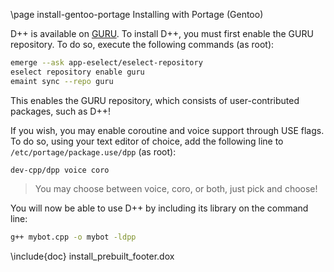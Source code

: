 \page install-gentoo-portage Installing with Portage (Gentoo)

D++ is available on [GURU](https://wiki.gentoo.org/wiki/Project:GURU). To install D++, you must first enable the GURU repository.
To do so, execute the following commands (as root):

```bash
emerge --ask app-eselect/eselect-repository
eselect repository enable guru
emaint sync --repo guru
```

This enables the GURU repository, which consists of user-contributed packages, such as D++!

If you wish, you may enable coroutine and voice support through USE flags. To do so, using your text editor of choice, add the following line to `/etc/portage/package.use/dpp` (as root):

```
dev-cpp/dpp voice coro
```
> You may choose between voice, coro, or both, just pick and choose!

You will now be able to use D++ by including its library on the command line:

```bash
g++ mybot.cpp -o mybot -ldpp
```

\include{doc} install_prebuilt_footer.dox
